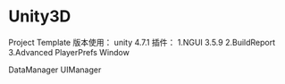# Unity3D
Project Template
版本使用：
unity 4.7.1
插件：
1.NGUI 3.5.9
2.BuildReport
3.Advanced PlayerPrefs Window


DataManager
UIManager
